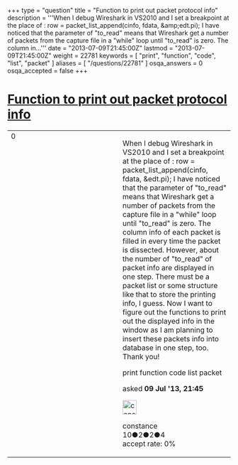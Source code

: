 +++
type = "question"
title = "Function to print out packet protocol info"
description = '''When I debug Wireshark in VS2010 and I set a breakpoint at the place of :  row = packet_list_append(cinfo, fdata, &amp;amp;edt.pi);  I have noticed that the parameter of &quot;to_read&quot; means that Wireshark get a number of packets from the capture file in a &quot;while&quot; loop until &quot;to_read&quot; is zero.  The column in...'''
date = "2013-07-09T21:45:00Z"
lastmod = "2013-07-09T21:45:00Z"
weight = 22781
keywords = [ "print", "function", "code", "list", "packet" ]
aliases = [ "/questions/22781" ]
osqa_answers = 0
osqa_accepted = false
+++

<div class="headNormal">

# [Function to print out packet protocol info](/questions/22781/function-to-print-out-packet-protocol-info)

</div>

<div id="main-body">

<div id="askform">

<table id="question-table" style="width:100%;"><colgroup><col style="width: 50%" /><col style="width: 50%" /></colgroup><tbody><tr class="odd"><td style="width: 30px; vertical-align: top"><div class="vote-buttons"><span id="post-22781-upvote" class="ajax-command post-vote up" rel="nofollow" title="I like this post (click again to cancel)"> </span><div id="post-22781-score" class="post-score" title="current number of votes">0</div><span id="post-22781-downvote" class="ajax-command post-vote down" rel="nofollow" title="I dont like this post (click again to cancel)"> </span> <span id="favorite-mark" class="ajax-command favorite-mark" rel="nofollow" title="mark/unmark this question as favorite (click again to cancel)"> </span><div id="favorite-count" class="favorite-count"></div></div></td><td><div id="item-right"><div class="question-body"><p>When I debug Wireshark in VS2010 and I set a breakpoint at the place of : row = packet_list_append(cinfo, fdata, &amp;edt.pi); I have noticed that the parameter of "to_read" means that Wireshark get a number of packets from the capture file in a "while" loop until "to_read" is zero. The column info of each packet is filled in every time the packet is dissected. However, about the number of "to_read" of packet info are displayed in one step. There must be a packet list or some structure like that to store the printing info, I guess. Now I want to figure out the functions to print out the displayed info in the window as I am planning to insert these packets info into database in one step, too. Thank you!</p></div><div id="question-tags" class="tags-container tags"><span class="post-tag tag-link-print" rel="tag" title="see questions tagged &#39;print&#39;">print</span> <span class="post-tag tag-link-function" rel="tag" title="see questions tagged &#39;function&#39;">function</span> <span class="post-tag tag-link-code" rel="tag" title="see questions tagged &#39;code&#39;">code</span> <span class="post-tag tag-link-list" rel="tag" title="see questions tagged &#39;list&#39;">list</span> <span class="post-tag tag-link-packet" rel="tag" title="see questions tagged &#39;packet&#39;">packet</span></div><div id="question-controls" class="post-controls"></div><div class="post-update-info-container"><div class="post-update-info post-update-info-user"><p>asked <strong>09 Jul '13, 21:45</strong></p><img src="https://secure.gravatar.com/avatar/df5946b250ac0802ce044aef61aa1402?s=32&amp;d=identicon&amp;r=g" class="gravatar" width="32" height="32" alt="constance&#39;s gravatar image" /><p><span>constance</span><br />
<span class="score" title="10 reputation points">10</span><span title="2 badges"><span class="badge1">●</span><span class="badgecount">2</span></span><span title="2 badges"><span class="silver">●</span><span class="badgecount">2</span></span><span title="4 badges"><span class="bronze">●</span><span class="badgecount">4</span></span><br />
<span class="accept_rate" title="Rate of the user&#39;s accepted answers">accept rate:</span> <span title="constance has no accepted answers">0%</span></p></div></div><div id="comments-container-22781" class="comments-container"></div><div id="comment-tools-22781" class="comment-tools"></div><div class="clear"></div><div id="comment-22781-form-container" class="comment-form-container"></div><div class="clear"></div></div></td></tr></tbody></table>

</div>

</div>

